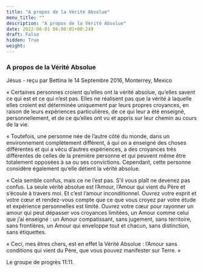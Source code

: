 ```yaml
---
title: "A propos de la Vérité Absolue"
menu_title: ""
description: "A propos de la Vérité Absolue"
date: 2022-06-01 06:00:01+00:249
draft: False
hidden: True
weight:
---
```

### A propos de la Vérité Absolue

Jésus - reçu par  Bettina le 14 Septembre 2016, Monterrey, Mexico

« Certaines personnes croient qu’elles ont la vérité absolue, qu’elles savent ce qui est et ce qui n’est pas. Elles ne réalisent pas que la vérité à laquelle elles croient est déterminée uniquement par leurs propres croyances, en raison de leurs expériences particulières, de ce qui leur a été enseigné, personnellement, et de ce qu’elles ont vu et appris sur leur chemin au cours de la vie.

« Toutefois, une personne née de l’autre côté du monde, dans un environnement complètement différent, à qui on a enseigné des choses différentes et qui a vécu d’autres expériences, a des croyances très différentes de celles de la première personne et qui peuvent même être totalement opposées à sa ou ses convictions. Cependant, cette personne considère également qu’elle détient la vérité absolue.

« Cela semble confus, mais ce ne l’est pas. S’il vous plaît ne devenez pas confus. La seule vérité absolue est l’Amour, l’Amour qui vient du Père et s’écoule à travers moi. Et c’est l’amour inconditionnel. Ouvrez votre esprit et votre cœur et rendez-vous compte que ce que vous croyez par votre étude et expérience personnelles est limité. Ouvrez votre cœur pour rayonner un amour qui peut dépasser vos croyances limitées, un Amour comme celui que j’ai enseigné : un Amour compatissant, sans jugement, sans territoire, sans frontières, un Amour qui enveloppe tout et chacun, sans distinction, sans étiquettes.

« Ceci, mes êtres chers, est en effet la Vérité Absolue : l’Amour sans conditions qui vient du Père, que vous pouvez manifester sur Terre. »

Le groupe de progrès 11:11.





